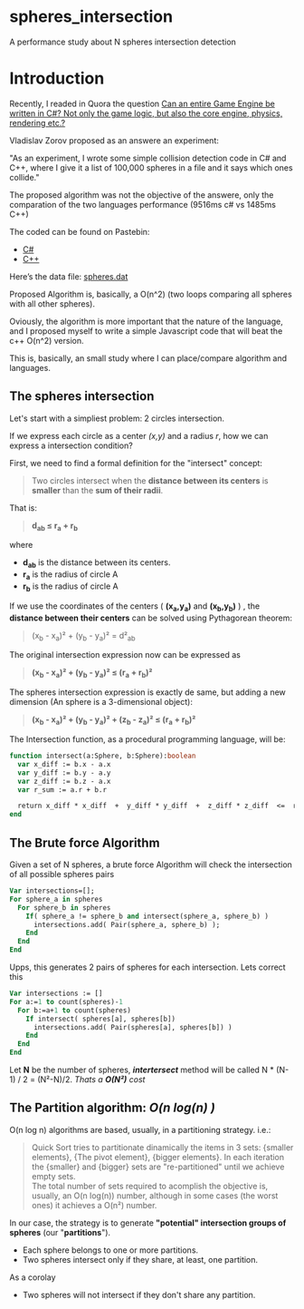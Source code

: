 # spheres_intersection
A performance study about N spheres intersection detection

# Introduction
Recently, I readed in Quora the question [Can an entire Game Engine be written in C#? Not only the game logic, but also the core engine, physics, rendering etc.?](https://www.quora.com/Can-an-entire-Game-Engine-be-written-in-C-Not-only-the-game-logic-but-also-the-core-engine-physics-rendering-etc/answer/Vladislav-Zorov)

Vladislav Zorov proposed as an answere an experiment:

"As an experiment, I wrote some simple collision detection code in C# and C++, where I give it a list of 100,000 spheres in a file and it says which ones collide."

The proposed algorithm was not the objective of the answere, only the comparation of the two languages performance (9516ms c# vs 1485ms C++)

The coded can be found on Pastebin:

* [C#](https://pastebin.com/x7nQczbG) 
* [C++](https://pastebin.com/x7nQczbG)

Here’s the data file: [spheres.dat](https://www.dropbox.com/s/kq57aa2u28o082g/spheres.dat?dl=0)

Proposed Algorithm is, basically, a O(n^2) (two loops comparing all spheres with all other spheres).

Oviously, the algorithm is more important that the nature of the language, and I proposed myself to write a simple Javascript code that will beat the c++ O(n^2) version.

This is, basically, an small study where I can place/compare algorithm and languages. 

## The spheres intersection

Let's start with a simpliest problem:  2 circles intersection.

If we express each circle as a center *(x,y)* and a radius *r*, how we can express a intersection condition?

First, we need to find a formal definition for the "intersect" concept:

> Two circles intersect when the **distance between its centers** is **smaller** than the **sum of their radii**.

That is:  

> **d<sub>ab</sub> ≤ r<sub>a</sub> + r<sub>b</sub>**

where 

* **d<sub>ab</sub>** is the distance between its centers.
* **r<sub>a</sub>** is the radius of circle A
* **r<sub>b</sub>** is the radius of circle A

If we use the coordinates of the centers ( **(x<sub>a</sub>,y<sub>a</sub>)** and **(x<sub>b</sub>,y<sub>b</sub>)** ) , the **distance between their centers** can be solved using Pythagorean theorem:

>  (x<sub>b</sub> - x<sub>a</sub>)² + (y<sub>b</sub> - y<sub>a</sub>)² = d²<sub>ab</sub>


The original intersection expression now can be expressed as

> **(x<sub>b</sub> - x<sub>a</sub>)² + (y<sub>b</sub> - y<sub>a</sub>)² ≤ (r<sub>a</sub> + r<sub>b</sub>)²**

The spheres intersection expression is exactly de same, but adding a new dimension (An sphere is a 3-dimensional object):

> **(x<sub>b</sub> - x<sub>a</sub>)² + (y<sub>b</sub> - y<sub>a</sub>)² + (z<sub>b</sub> - z<sub>a</sub>)² ≤ (r<sub>a</sub> + r<sub>b</sub>)²**

The Intersection function, as a procedural programming language, will be:

```pascal
function intersect(a:Sphere, b:Sphere):boolean 
  var x_diff := b.x - a.x
  var y_diff := b.y - a.y
  var z_diff := b.z - a.x
  var r_sum := a.r + b.r

  return x_diff * x_diff  +  y_diff * y_diff  +  z_diff * z_diff  <=  r_sum * r_sum
end
```
## The Brute force Algorithm

Given a set of N spheres, a brute force Algorithm will check the intersection of all possible spheres pairs

```pascal
Var intersections=[];
For sphere_a in spheres
  For sphere_b in spheres
    If( sphere_a != sphere_b and intersect(sphere_a, sphere_b) )      
      intersections.add( Pair(sphere_a, sphere_b) );
    End
  End
End
```

Upps, this generates 2 pairs of spheres for each intersection.  Lets correct this

```pascal
Var intersections := []
For a:=1 to count(spheres)-1
  For b:=a+1 to count(spheres)
    If intersect( spheres[a], spheres[b])
      intersections.add( Pair(spheres[a], spheres[b]) )
    End
  End
End
```
Let **N** be the number of spheres, ***intertersect*** method will be called  N * (N-1) / 2 = (N²-N)/2. *Thats a **O(N²)** cost*

## The Partition algorithm:  *O(n log(n) )*

O(n log n) algorithms are based, usually, in a partitioning strategy.
i.e.:  
> Quick Sort tries to partitionate dinamically the items in 3 sets:  {smaller elements}, {The pivot element}, {bigger elements}.  In each iteration the {smaller} and {bigger} sets are "re-partitioned" until we achieve empty sets.  
> The total number of sets required to acomplish the objective is, usually, an O(n log(n)) number, although in some cases  (the worst ones) it achieves a O(n²) number.

In our case, the strategy is to generate **"potential" intersection groups of spheres** (our "**partitions**"). 

* Each sphere belongs to one or more partitions.
* Two spheres intersect only if they share, at least, one partition.

As a corolay

*  Two spheres will not intersect if they don't share any partition.




